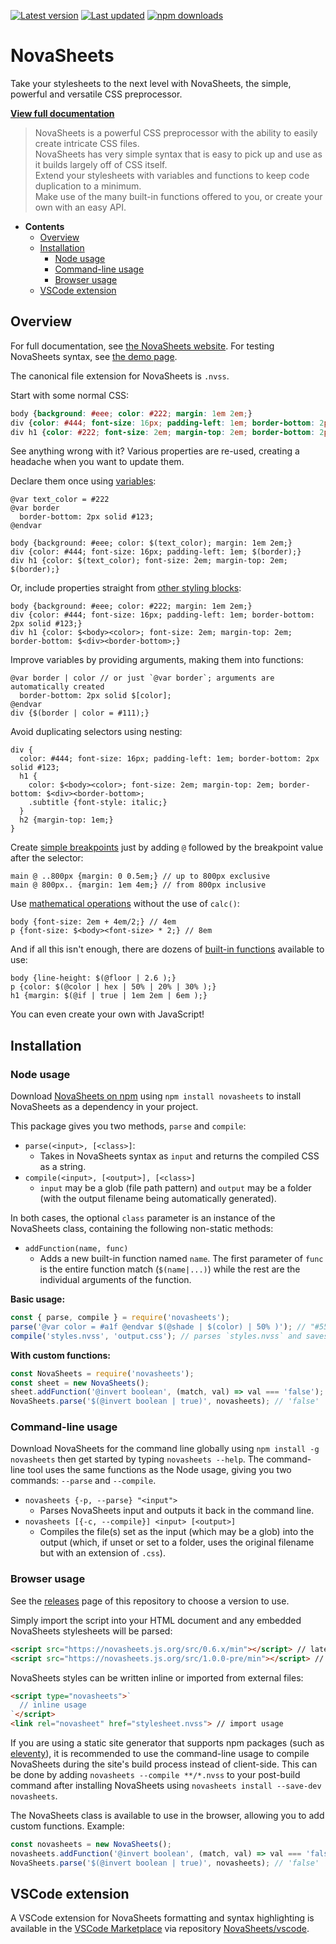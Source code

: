 [![Latest version](https://img.shields.io/github/v/release/Nixinova/NovaSheets?label=latest%20version&style=flat-square)](https://github.com/Nixinova/NovaSheets/releases)
[![Last updated](https://img.shields.io/github/release-date/Nixinova/NovaSheets?label=updated&style=flat-square)](https://github.com/Nixinova/NovaSheets/releases)
[![npm downloads](https://img.shields.io/npm/dt/novasheets?logo=npm)](https://www.npmjs.com/package/novasheets)

# NovaSheets

Take your stylesheets to the next level with NovaSheets, the simple, powerful and versatile CSS preprocessor.

**[View full documentation](https://novasheets.js.org)**

> NovaSheets is a powerful CSS preprocessor with the ability to easily create intricate CSS files.<br>
> NovaSheets has very simple syntax that is easy to pick up and use as it builds largely off of CSS itself.<br>
> Extend your stylesheets with variables and functions to keep code duplication to a minimum.<br>
> Make use of the many built-in functions offered to you, or create your own with an easy API.

- **Contents**
  - [Overview](#overview)
  - [Installation](#installation)
    - [Node usage](#node-usage)
    - [Command-line usage](#command-line-usage)
    - [Browser usage](#browser-usage)
  - [VSCode extension](#vscode-extension)

## Overview

For full documentation, see [the NovaSheets website](https://novasheets.js.org/docs/).
For testing NovaSheets syntax, see [the demo page](https://novasheets.js.org/demo/).

The canonical file extension for NovaSheets is `.nvss`.

Start with some normal CSS:

```css
body {background: #eee; color: #222; margin: 1em 2em;}
div {color: #444; font-size: 16px; padding-left: 1em; border-bottom: 2px solid #123;}
div h1 {color: #222; font-size: 2em; margin-top: 2em; border-bottom: 2px solid #123;}
```

See anything wrong with it?
Various properties are re-used, creating a headache when you want to update them.

Declare them once using [variables](https://novasheets.js.org/docs/variables/):

```less
@var text_color = #222
@var border
  border-bottom: 2px solid #123;
@endvar

body {background: #eee; color: $(text_color); margin: 1em 2em;}
div {color: #444; font-size: 16px; padding-left: 1em; $(border);}
div h1 {color: $(text_color); font-size: 2em; margin-top: 2em; $(border);}
```

Or, include properties straight from [other styling blocks](https://novasheets.js.org/docs/objects/):

```less
body {background: #eee; color: #222; margin: 1em 2em;}
div {color: #444; font-size: 16px; padding-left: 1em; border-bottom: 2px solid #123;}
div h1 {color: $<body><color>; font-size: 2em; margin-top: 2em; border-bottom: $<div><border-bottom>;}
```

Improve variables by providing arguments, making them into functions:

```less
@var border | color // or just `@var border`; arguments are automatically created
  border-bottom: 2px solid $[color];
@endvar
div {$(border | color = #111);}
```

Avoid duplicating selectors using nesting:

```less
div {
  color: #444; font-size: 16px; padding-left: 1em; border-bottom: 2px solid #123;
  h1 {
    color: $<body><color>; font-size: 2em; margin-top: 2em; border-bottom: $<div><border-bottom>;
    .subtitle {font-style: italic;}
  }
  h2 {margin-top: 1em;}
}
```

Create [simple breakpoints](https://novasheets.js.org/docs/selectors/#simple-breakpoints) just by adding `@` followed by the breakpoint value after the selector:

```less
main @ ..800px {margin: 0 0.5em;} // up to 800px exclusive
main @ 800px.. {margin: 1em 4em;} // from 800px inclusive
```

Use [mathematical operations](https://novasheets.js.org/docs/operators/) without the use of `calc()`:

```less
body {font-size: 2em + 4em/2;} // 4em
p {font-size: $<body><font-size> * 2;} // 8em
```

And if all this isn't enough, there are dozens of [built-in functions](https://novasheets.js.org/docs/builtin-functions/) available to use:

```less
body {line-height: $(@floor | 2.6 );}
p {color: $(@color | hex | 50% | 20% | 30% );}
h1 {margin: $(@if | true | 1em 2em | 6em );}
```

You can even create your own with JavaScript!

## Installation

### Node usage

Download [NovaSheets on npm](https://www.npmjs.com/package/novasheets) using `npm install novasheets` to install NovaSheets as a dependency in your project.

This package gives you two methods, `parse` and `compile`:

- `parse(<input>, [<class>]`:
  - Takes in NovaSheets syntax as `input` and returns the compiled CSS as a string.
- `compile(<input>, [<output>], [<class>]`
  - `input` may be a glob (file path pattern) and `output` may be a folder (with the output filename being automatically generated).

In both cases, the optional `class` parameter is an instance of the NovaSheets class, containing the following non-static methods:
- `addFunction(name, func)`
  - Adds a new built-in function named `name`. The first parameter of `func` is the entire function match (`$(name|...)`) while the rest are the individual arguments of the function.

**Basic usage:**
```js
const { parse, compile } = require('novasheets');
parse('@var color = #a1f @endvar $(@shade | $(color) | 50% )'); // "#55087f"
compile('styles.nvss', 'output.css'); // parses `styles.nvss` and saves it to `output.css`
```

**With custom functions:**
```js
const NovaSheets = require('novasheets');
const sheet = new NovaSheets();
sheet.addFunction('@invert boolean', (match, val) => val === 'false');
NovaSheets.parse('$(@invert boolean | true)', novasheets); // 'false'
```

### Command-line usage

Download NovaSheets for the command line globally using `npm install -g novasheets` then get started by typing `novasheets --help`.
The command-line tool uses the same functions as the Node usage, giving you two commands: `--parse` and `--compile`.

- `novasheets {-p, --parse} "<input">`
  - Parses NovaSheets input and outputs it back in the command line.
- `novasheets [{-c, --compile}] <input> [<output>]`
  - Compiles the file(s) set as the input (which may be a glob) into the output (which, if unset or set to a folder, uses the original filename but with an extension of `.css`).

### Browser usage

See the [releases](https://github.com/NovaSheets/NovaSheets/releases) page of this repository to choose a version to use.

Simply import the script into your HTML document and any embedded NovaSheets stylesheets will be parsed:
```html
<script src="https://novasheets.js.org/src/0.6.x/min"></script> // latest stable release
<script src="https://novasheets.js.org/src/1.0.0-pre/min"></script> // latest pre-release
```

NovaSheets styles can be written inline or imported from external files:
```html
<script type="novasheets">`
  // inline usage
`</script>
<link rel="novasheet" href="stylesheet.nvss"> // import usage
```

If you are using a static site generator that supports npm packages (such as [eleventy](https://github.com/11ty/eleventy)), it is recommended to use the command-line usage to compile NovaSheets during the site's build process instead of client-side.
This can be done by adding `novasheets --compile **/*.nvss` to your post-build command after installing NovaSheets using `novasheets install --save-dev novasheets`.

The NovaSheets class is available to use in the browser, allowing you to add custom functions. Example:
```js
const novasheets = new NovaSheets();
novasheets.addFunction('@invert boolean', (match, val) => val === 'false');
NovaSheets.parse('$(@invert boolean | true)', novasheets); // 'false'
```

## VSCode extension
A VSCode extension for NovaSheets formatting and syntax highlighting is available in the [VSCode Marketplace](https://marketplace.visualstudio.com/items/Nixinova.novasheets) via repository [NovaSheets/vscode](https://github.com/NovaSheets/vscode).
